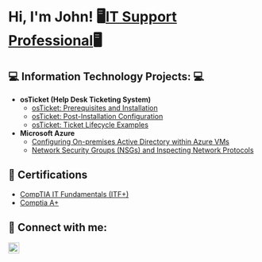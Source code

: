<h1>Hi, I'm John! 🖥<a href="https://www.linkedin.com/in/john-rota-jr/">IT Support Professional</a>🖥

<h2>💻  Information Technology Projects: 💻</h2>

- <b>osTicket (Help Desk Ticketing System) </b>
  - [osTicket: Prerequisites and Installation](https://github.com/johnrota)
  - [osTicket: Post-Installation Configuration](https://github.com/johnrota)
  - [osTicket: Ticket Lifecycle Examples](https://github.com/johnrota)
- <b>Microsoft Azure </b>
  - [Configuring On-premises Active Directory within Azure VMs](https://github.com/johnrota) </b></i>
  - [Network Security Groups (NSGs) and Inspecting Network Protocols](https://github.com/johnrota)

<h2> 📄 Certifications</h2>

- [CompTIA IT Fundamentals (ITF+)](https://www.credly.com/badges/41b1c63a-b4ae-4556-8e85-6dbf4b31d152/linked_in_profile)
- [Comptia A+](https://www.credly.com/badges/41b1c63a-b4ae-4556-8e85-6dbf4b31d152/linked_in_profile)

<h2> 🤳 Connect with me:</h2>

[<img align="left" alt="JoshMadakor | LinkedIn" width="22px" src="https://cdn.jsdelivr.net/npm/simple-icons@v3/icons/linkedin.svg" />][linkedin]


[linkedin]: https://linkedin.com/in/john-rota-jr
